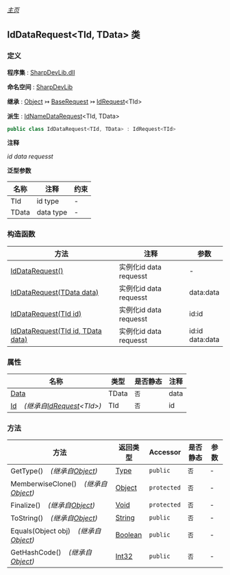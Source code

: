 ###### [主页](./Index.md "主页")

## IdDataRequest\<TId, TData\> 类

### 定义

**程序集** : [SharpDevLib.dll](./SharpDevLib.assembly.md "SharpDevLib.dll")

**命名空间** : [SharpDevLib](./SharpDevLib.namespace.md "SharpDevLib")

**继承** : [Object](https://learn.microsoft.com/en-us/dotnet/api/system.object "Object") ↣ [BaseRequest](./SharpDevLib.BaseRequest.md "BaseRequest") ↣ [IdRequest](./SharpDevLib.IdRequest.1.md "IdRequest")\<TId\>

**派生** : [IdNameDataRequest](./SharpDevLib.IdNameDataRequest.2.md "IdNameDataRequest")\<TId, TData\>

``` csharp
public class IdDataRequest<TId, TData> : IdRequest<TId>
```

**注释**

*id data requesst*


**泛型参数**

|名称|注释|约束|
|---|---|---|
|TId|id type|-|
|TData|data type|-|




### 构造函数

|方法|注释|参数|
|---|---|---|
|[IdDataRequest()](./SharpDevLib.IdDataRequest.2.ctor.IdDataRequest.md "IdDataRequest()")|实例化id data requesst|-|
|[IdDataRequest(TData data)](./SharpDevLib.IdDataRequest.2.ctor.IdDataRequest.TData.md "IdDataRequest(TData data)")|实例化id data requesst|data:data|
|[IdDataRequest(TId id)](./SharpDevLib.IdDataRequest.2.ctor.IdDataRequest.TId.md "IdDataRequest(TId id)")|实例化id data requesst|id:id|
|[IdDataRequest(TId id, TData data)](./SharpDevLib.IdDataRequest.2.ctor.IdDataRequest.TId.TData.md "IdDataRequest(TId id, TData data)")|实例化id data requesst|id:id<br>data:data|


### 属性

|名称|类型|是否静态|注释|
|---|---|---|---|
|[Data](./SharpDevLib.IdDataRequest.2.Data.md "Data")|TData|`否`|data|
|[Id](./SharpDevLib.IdRequest.1.Id.md "Id")&nbsp;&nbsp;&nbsp;&nbsp;*(继承自[IdRequest](./SharpDevLib.IdRequest.1.md "IdRequest")\<TId\>)*|TId|`否`|id|


### 方法

|方法|返回类型|Accessor|是否静态|参数|
|---|---|---|---|---|
|GetType()&nbsp;&nbsp;&nbsp;&nbsp;*(继承自[Object](https://learn.microsoft.com/en-us/dotnet/api/system.object "Object"))*|[Type](https://learn.microsoft.com/en-us/dotnet/api/system.type "Type")|`public`|`否`|-|
|MemberwiseClone()&nbsp;&nbsp;&nbsp;&nbsp;*(继承自[Object](https://learn.microsoft.com/en-us/dotnet/api/system.object "Object"))*|[Object](https://learn.microsoft.com/en-us/dotnet/api/system.object "Object")|`protected`|`否`|-|
|Finalize()&nbsp;&nbsp;&nbsp;&nbsp;*(继承自[Object](https://learn.microsoft.com/en-us/dotnet/api/system.object "Object"))*|[Void](https://learn.microsoft.com/en-us/dotnet/api/system.void "Void")|`protected`|`否`|-|
|ToString()&nbsp;&nbsp;&nbsp;&nbsp;*(继承自[Object](https://learn.microsoft.com/en-us/dotnet/api/system.object "Object"))*|[String](https://learn.microsoft.com/en-us/dotnet/api/system.string "String")|`public`|`否`|-|
|Equals(Object obj)&nbsp;&nbsp;&nbsp;&nbsp;*(继承自[Object](https://learn.microsoft.com/en-us/dotnet/api/system.object "Object"))*|[Boolean](https://learn.microsoft.com/en-us/dotnet/api/system.boolean "Boolean")|`public`|`否`|-|
|GetHashCode()&nbsp;&nbsp;&nbsp;&nbsp;*(继承自[Object](https://learn.microsoft.com/en-us/dotnet/api/system.object "Object"))*|[Int32](https://learn.microsoft.com/en-us/dotnet/api/system.int32 "Int32")|`public`|`否`|-|


